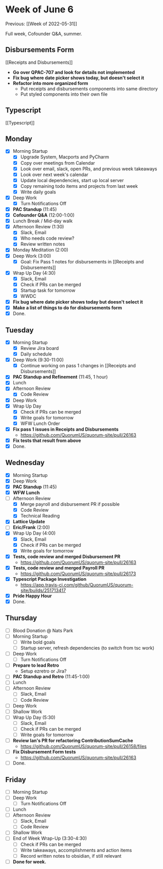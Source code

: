 # Week of June 6
Previous: [[Week of 2022-05-31]]

Full week, Cofounder Q&A, summer.

## Disbursements Form
[[Receipts and Disbursements]]
 - **Go over QPAC-707 and  look for details not implemented**
 - **Fix bug where date picker shows today, but doesn't select it**
 - **Refactor into more organized form**
	 - Put receipts and disbursements components into same directory
	 - Put styled components into their own file

## Typescript
[[Typescript]]

## Monday
- [x] Morning Startup
	- [x] Upgrade System, Macports and PyCharm
	- [x] Copy over meetings from Calendar
	- [x] Look over email, slack, open PRs, and previous week takeaways
	- [x] Look over next week's calendar
	- [x] Update local dependencies, start up local server
	- [x] Copy remaining todo items and projects from last week
	- [x] Write daily goals
- [x] Deep Work
	- [x] Turn Notifications Off
- [x] **PAC Standup** (11:45)
- [x] **Cofounder Q&A** (12:00-1:00)
- [x] Lunch Break / Mid-day walk
- [x] Afternoon Review (1:30)
	- [x] Slack, Email
	- [x] Who needs code review?
	- [x] Review written notes
- [x] Monday Meditation (2:00)
- [x] Deep Work (3:00)
	- [x] Goal: Fix Pass 1 notes for disbursements in [[Receipts and Disbursements]]
- [x] Wrap Up Day (4:30)
	- [x] Slack, Email
	- [x] Check if PRs can be merged
	- [x] Startup task for tomorrow
	- [x] WWDC
- [x] **Fix bug where date picker shows today but doesn't select it**
- [x] **Make a list of things to do for disbursements form**
- [x] Done.

## Tuesday
- [x] Morning Startup
	- [x] Review Jira board
	- [x] Daily schedule
- [x] Deep Work (9:30-11:00)
	- [x] Continue working on pass 1 changes in [[Receipts and Disbursements]]
- [x] **PAC Standup and Refinement** (11:45, 1 hour)
- [x] Lunch
- [x] Afternoon Review
	- [x] Code Review
- [x] Deep Work
- [x] Wrap Up Day
	- [x] Check if PRs can be merged
	- [x] Write goals for tomorrow
	- [x] WFW Lunch Order
- [x] **Fix pass 1 issues in Receipts and Disbursements**
	- https://github.com/QuorumUS/quorum-site/pull/26163
- [x] **Fix tests that result from above**
- [x] Done.

## Wednesday
- [x] Morning Startup
- [x] Deep Work
- [x] **PAC Standup** (11:45)
- [x] **WFW Lunch**
- [ ] Afternoon Review
	- [x] Merge payroll and disbursement PR if possible
	- [x] Code Review
	- [x] Technical Reading
- [x] **Lattice Update**
- [ ] **Eric/Frank** (2:00)
- [x] Wrap Up Day (4:00)
	- [x] Slack, Email
	- [x] Check if PRs can be merged
	- [x] Write goals for tomorrow
- [x] **Tests, code review and merged Disbursement PR**
	- https://github.com/QuorumUS/quorum-site/pull/26163
- [x] **Tests, code review and merged Payroll PR**
	- https://github.com/QuorumUS/quorum-site/pull/26173
- [x] **Typescript Package Investigation**
	- https://app.travis-ci.com/github/QuorumUS/quorum-site/builds/251713417
- [x] **Pride Happy Hour**
- [x] Done.

## Thursday
 - [ ] Blood Donation @ Nats Park
 - [ ] Morning Startup
	 - [ ] Write bold goals
	 - [ ] Startup server, refresh dependencies (to switch from tsc work)
 - [ ] Deep Work
	 - [ ] Turn Notifications Off
 - [ ] **Prepare to lead Retro**
	 - Setup ezretro or Jira?
 - [ ] **PAC Standup and Retro** (11:45-1:00)
 - [ ] Lunch
 - [ ] Afternoon Review
	 - [ ] Slack, Email
	 - [ ] Code Review
 - [ ] Deep Work
 - [ ] Shallow Work
 - [ ] Wrap Up Day (5:30)
	- [ ] Slack, Email
	- [ ] Check if PRs can be merged
	- [ ] Write goals for tomorrow
- [ ] **Review Ian's PR for refactoring ContributionSumCache**
	- https://github.com/QuorumUS/quorum-site/pull/26158/files
- [ ] **Fix Disbursement Form tests**
	- https://github.com/QuorumUS/quorum-site/pull/26163
- [ ] Done.

## Friday
 - [ ] Morning Startup
 - [ ] Deep Work
	 - [ ] Turn Notifications Off
 - [ ] Lunch
 - [ ] Afternoon Review
	 - [ ] Slack, Email
	 - [ ] Code Review
 - [ ] Shallow Work
 - [ ] End of Week Wrap-Up (3:30-4:30)
	 - [ ] Check if PRs can be merged
	 - [ ] Write takeaways, accomplishments and action items
	 - [ ] Record written notes to obsidian, if still relevant
 - [ ] **Done for week.**